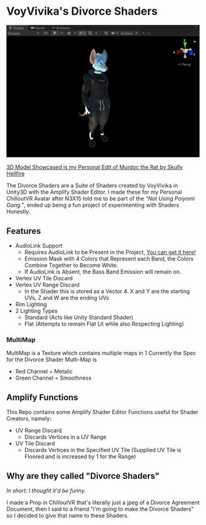 # VoyVivika's Divorce Shaders
![Shader Preview](https://github.com/VoyVivika/DivorceShaders/blob/main/README%20ASSETS/Unity_Xwahnfhmvv.gif?raw=true)

[3D  Model Showcased is my Personal Edit of Murdoc the Rat by Skully Hellfire](https://skullyhellfire.gumroad.com/l/skullysmurdoc)

The Divorce Shaders are a Suite of Shaders created by VoyVivika in Unity3D with the Amplify Shader Editor. I made these for my Personal ChilloutVR Avatar after N3X15 told me to be part of the *"Not Using Poiyomi Gang."*, ended up being a fun project of experimenting with Shaders Honestly.
## Features
- AudioLink Support
	- Requires AudioLink to be Present in the Project, [You can get it here!](https://github.com/llealloo/vrc-udon-audio-link)
	- Emission Mask with 4 Colors that Represent each Band, the Colors Combine Together to Become White.
	- If AudioLink is Absent, the Bass Band Emission will remain on.
- Vertex UV Tile Discard
- Vertex UV Range Discard
	- In the Shader this is stored as a Vector 4. X and Y are the starting UVs, Z and W are the ending UVs
- Rim Lighting
- 2 Lighting Types
	- Standard (Acts like Unity Standard Shader)
	- Flat (Attempts to remain Flat Lit while also Respecting Lighting)
### MultiMap
MultiMap is a Texture which contains multiple maps in 1
Currently the Spec for the Divorce Shader Multi-Map is
- Red Channel = Metalic
- Green Channel = Smoothness
## Amplify Functions
This Repo contains some Amplify Shader Editor Functions useful for Shader Creators, namely:
- UV Range Discard
	- Discards Vertices in a UV Range
- UV Tile Discard
	- Discards Vertices in the Specified UV Tile (Supplied UV Tile is Floored and is increased by 1 for the Range)
## Why are they called "Divorce Shaders"
*In short: I thought it'd be funny.*

I made a Prop in ChilloutVR that's literally just a jpeg of a Divorce Agreement Document, then I said to a friend "I'm going to make the Divorce Shaders" so I decided to give that name to these Shaders.
